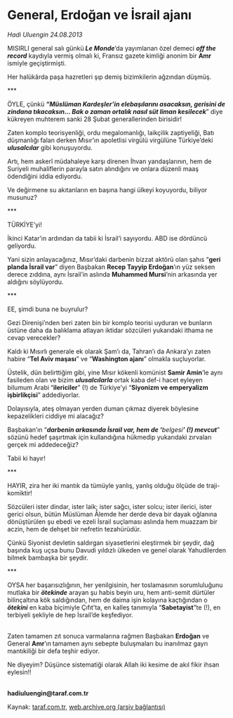 # General, Erdoğan ve İsrail ajanı

*Hadi Uluengin 24.08.2013*

<div class="yazi"><p>MISIRLI general salı günkü<b> <i>Le</i> <i>Monde</i></b>’da yayımlanan özel demeci <b><i>off the record</i></b> kaydıyla vermiş olmalı ki, Fransız gazete<b><i> </i></b>kimliği anonim bir <b>Amr </b>ismiyle geçiştirmişti.</p>
<p>Her halükârda paşa hazretleri şıp demiş bizimkilerin ağzından düşmüş.</p>
<p>***</p>
<p>ÖYLE, çünkü <b>“<i>Müslüman Kardeşler’in elebaşılarını asacaksın, gerisini de zindana tıkacaksın... Bak o zaman ortalık nasıl süt liman kesilecek</i></b>” diye kükreyen muhterem sanki 28 Şubat generallerinden birisidir! </p>
<p>Zaten komplo teorisyenliği, ordu megalomanlığı, laikçilik zaptiyeliği, Batı düşmanlığı falan derken Mısır’ın apoletlisi virgülü virgülüne Türkiye’deki <b><i>ulusalcılar</i></b> gibi konuşuyordu.</p>
<p>Artı, hem askerî müdahaleye karşı direnen İhvan yandaşlarının, hem de Suriyeli muhaliflerin parayla satın alındığını ve onlara düzenli maaş ödendiğini iddia ediyordu. </p>
<p>Ve değirmene su akıtanların en başına hangi ülkeyi koyuyordu, biliyor musunuz?</p>
<p>***</p>
<p>TÜRKİYE’yi!</p>
<p>İkinci Katar’ın ardından da tabii ki İsrail’i sayıyordu. ABD ise dördüncü geliyordu.</p>
<p>Yani sizin anlayacağınız, Mısır’daki darbenin bizzat aktörü olan şahıs “<b>geri planda İsrail var</b>” diyen Başbakan <b>Recep Tayyip Erdoğan</b>’ın yüz seksen derece zıddına, aynı İsrail’in aslında <b>Muhammed Mursi</b>’nin arkasında yer aldığını söylüyordu.</p>
<p>***</p>
<p>EE, şimdi buna ne buyrulur?</p>
<p>Gezi Direnişi’nden beri zaten bin bir komplo teorisi uyduran ve bunların üstüne daha da balıklama atlayan iktidar sözcüleri yukarıdaki ithama ne cevap verecekler?</p>
<p>Kaldı ki Mısırlı generale ek olarak Şam’ı da, Tahran’ı da Ankara’yı zaten habire “<b>Tel Aviv maşası</b>” ve “<b>Washington ajanı</b>” olmakla suçluyorlar. </p>
<p>Üstelik, dün belirttiğim gibi, yine Mısır kökenli komünist <b>Samir Amin</b>’le aynı fasileden olan ve bizim <b><i>ulusalcılarla</i></b> ortak kaba def-i hacet eyleyen bilumum Arabi<b> </b>“<b>ilericiler</b>” (!) de Türkiye’yi “<b>Siyonizm ve emperyalizm işbirlikçisi</b>” addediyorlar.</p>
<p>Dolayısıyla, ateş olmayan yerden duman çıkmaz diyerek böylesine kepazelikleri ciddiye mi alacağız? </p>
<p>Başbakan’ın “<b><i>darbenin arkasında İsrail var, hem de ‘</i></b><i>belgesi<b>’ (!) mevcut</b></i>” sözünü hedef şaşırtmak için kullandığına hükmedip yukarıdaki zırvaları gerçek mi addedeceğiz?</p>
<p>Tabii ki hayır! </p>
<p>***</p>
<p>HAYIR, zira her iki mantık da tümüyle yanlış, yanlış olduğu ölçüde de traji-komiktir!</p>
<p>Sözcüleri ister dindar, ister laik; ister sağcı, ister solcu; ister ilerici, ister gerici olsun, bütün Müslüman Âlemde her derde deva bir dayak oğlanına dönüştürülen şu ebedi ve ezeli İsrail suçlaması aslında hem muazzam bir aczin, hem de dehşet bir nefretin tezahürüdür. </p>
<p>Çünkü Siyonist devletin saldırgan siyasetlerini eleştirmek bir şeydir, dağ başında kuş uçsa bunu Davudi yıldızlı ülkeden ve genel olarak Yahudilerden bilmek bambaşka bir şeydir.</p>
<p>***</p>
<p>OYSA her başarısızlığının, her yenilgisinin, her toslamasının sorumluluğunu mutlaka bir <b><i>ötekinde</i></b> arayan şu habis beyin uru, hem anti-semit dürtüler bilinçaltına kök saldığından, hem de daima işin kolayına kaçtığından o <b><i>ötekini</i></b> en kaba biçimiyle Çıfıt’ta, en kalleş tanımıyla “<b>Sabetayist</b>”te (!), en terbiyeli şekliyle de hep İsrail’de keşfediyor.</p>
<p> <br/>Zaten tamamen zıt sonuca varmalarına rağmen Başbakan <b>Erdoğan</b> ve General <b>Amr</b>’ın<b> </b>tamamen aynı sebepte buluşmaları bu inanılmaz gayrı mantıkiliği bir defa teşhir ediyor.</p>
<p>Ne diyeyim? Düşünce sistematiği olarak Allah iki kesime de akıl fikir ihsan eylesin!!</p><b>
<p><br/>hadiuluengin@taraf.com.tr</p>
</b>
</div>

Kaynak: [taraf.com.tr](http://www.taraf.com.tr:80/hadi-uluengin/makale-general-erdogan-ve-israil-ajani.htm), [web.archive.org (arşiv bağlantısı)](http://web.archive.org/web/20130827131851/http://www.taraf.com.tr:80/hadi-uluengin/makale-general-erdogan-ve-israil-ajani.htm)
